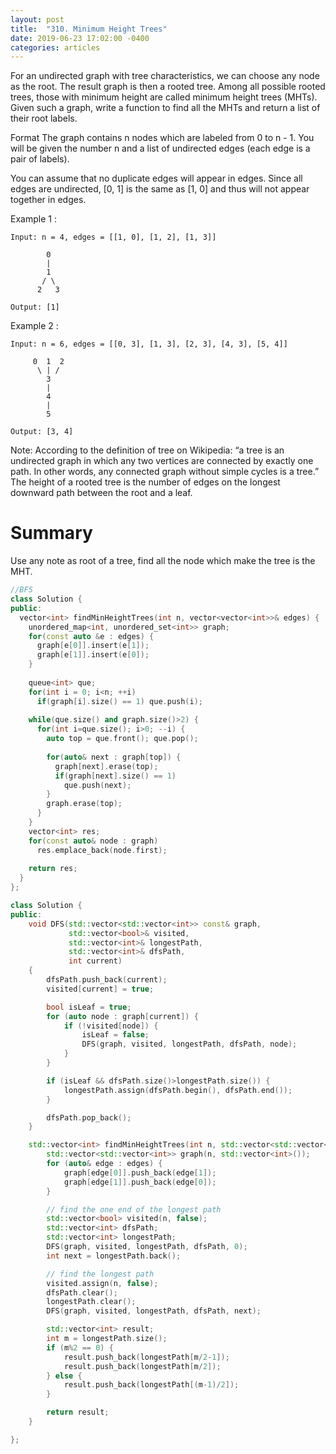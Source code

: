 ```yaml
---
layout: post
title:  "310. Minimum Height Trees"
date: 2019-06-23 17:02:00 -0400
categories: articles
---
```

For an undirected graph with tree characteristics, we can choose any node as the root. The result graph is then a rooted tree. Among all possible rooted trees, those with minimum height are called minimum height trees (MHTs). Given such a graph, write a function to find all the MHTs and return a list of their root labels.

Format
The graph contains n nodes which are labeled from 0 to n - 1. You will be given the number n and a list of undirected edges (each edge is a pair of labels).

You can assume that no duplicate edges will appear in edges. Since all edges are undirected, [0, 1] is the same as [1, 0] and thus will not appear together in edges.

Example 1 :
```
Input: n = 4, edges = [[1, 0], [1, 2], [1, 3]]

        0
        |
        1
       / \
      2   3 

Output: [1]
```
Example 2 :
```
Input: n = 6, edges = [[0, 3], [1, 3], [2, 3], [4, 3], [5, 4]]

     0  1  2
      \ | /
        3
        |
        4
        |
        5 

Output: [3, 4]
```
Note:
According to the definition of tree on Wikipedia: “a tree is an undirected graph in which any two vertices are connected by exactly one path. In other words, any connected graph without simple cycles is a tree.”
The height of a rooted tree is the number of edges on the longest downward path between the root and a leaf.

# Summary
Use any note as root of a tree, find all the node which make the tree is the MHT.

```c++
//BFS
class Solution {
public:
  vector<int> findMinHeightTrees(int n, vector<vector<int>>& edges) {
    unordered_map<int, unordered_set<int>> graph;
    for(const auto &e : edges) {
      graph[e[0]].insert(e[1]);
      graph[e[1]].insert(e[0]);
    }
    
    queue<int> que;
    for(int i = 0; i<n; ++i)
      if(graph[i].size() == 1) que.push(i);
    
    while(que.size() and graph.size()>2) {
      for(int i=que.size(); i>0; --i) {
        auto top = que.front(); que.pop();
        
        for(auto& next : graph[top]) {
          graph[next].erase(top);
          if(graph[next].size() == 1)
            que.push(next);
        }
        graph.erase(top);
      }
    }
    vector<int> res;
    for(const auto& node : graph)
      res.emplace_back(node.first);
    
    return res;
  }
};
```

```c++
class Solution {
public:
    void DFS(std::vector<std::vector<int>> const& graph,
             std::vector<bool>& visited,
             std::vector<int>& longestPath,
             std::vector<int>& dfsPath,
             int current)
    {
        dfsPath.push_back(current);
        visited[current] = true;

        bool isLeaf = true;
        for (auto node : graph[current]) {
            if (!visited[node]) {
                isLeaf = false;
                DFS(graph, visited, longestPath, dfsPath, node);
            }
        }

        if (isLeaf && dfsPath.size()>longestPath.size()) {
            longestPath.assign(dfsPath.begin(), dfsPath.end());
        }

        dfsPath.pop_back();
    }

    std::vector<int> findMinHeightTrees(int n, std::vector<std::vector<int>>& edges) {
        std::vector<std::vector<int>> graph(n, std::vector<int>());
        for (auto& edge : edges) {
            graph[edge[0]].push_back(edge[1]);
            graph[edge[1]].push_back(edge[0]);
        }

        // find the one end of the longest path
        std::vector<bool> visited(n, false);
        std::vector<int> dfsPath;
        std::vector<int> longestPath;
        DFS(graph, visited, longestPath, dfsPath, 0);
        int next = longestPath.back();

        // find the longest path
        visited.assign(n, false);
        dfsPath.clear();
        longestPath.clear();
        DFS(graph, visited, longestPath, dfsPath, next);

        std::vector<int> result;
        int m = longestPath.size();
        if (m%2 == 0) {
            result.push_back(longestPath[m/2-1]);
            result.push_back(longestPath[m/2]);
        } else {
            result.push_back(longestPath[(m-1)/2]);
        }

        return result;
    }

};
```